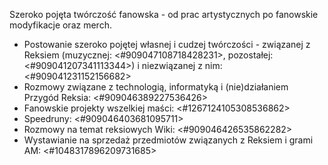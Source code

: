 Szeroko pojęta twórczość fanowska - od prac artystycznych po fanowskie modyfikacje oraz merch.
- Postowanie szeroko pojętej własnej i cudzej twórczości - związanej z Reksiem (muzycznej: <#909047108718428231>, pozostałej: <#909041207341113344>) i niezwiązanej z nim: <#909041231152156682>
- Rozmowy związane z technologią, informatyką i (nie)działaniem Przygód Reksia: <#909046389227536426>
- Fanowskie projekty wszelkiej maści: <#1267124105308536862>
- Speedruny: <#909046403681095711>
- Rozmowy na temat reksiowych Wiki: <#909046426535862282>
- Wystawianie na sprzedaż przedmiotów związanych z Reksiem i grami AM: <#1048317896209731685>
